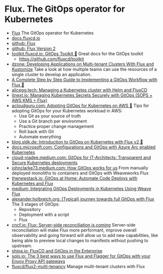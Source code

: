 # Flux. The GitOps operator for Kubernetes
- [Flux](https://fluxcd.io/) The GitOps operator for Kubernetes
- [docs.fluxcd.io](https://docs.fluxcd.io/)
- [github: Flux](https://github.com/fluxcd/flux)
- [github: Flux Version 2](https://github.com/fluxcd/flux2)
- [toolkit.fluxcd.io: GitOps Toolkit 🌟](https://toolkit.fluxcd.io/) Great docs for the GitOps toolkit 
    - https://github.com/fluxcd/toolkit
- [dzone: Developing Applications on Multi-tenant Clusters With Flux and Kustomize](https://dzone.com/articles/developing-applications-on-multitenant-clusters-wi) Take a look at how multiple teams can use the resources of a single cluster to develop an application.
- [A Complete Step by Step Guide to Implementing a GitOps Workflow with Flux 🌟](https://managedkube.com/gitops/flux/weaveworks/guide/tutorial/2020/05/01/a-complete-step-by-step-guide-to-implementing-a-gitops-workflow-with-flux.html) 
- [alicegg.tech: Managing a Kubernetes cluster with Helm and FluxCD](https://alicegg.tech/2020/11/09/helm.html)
- [itnext.io: Managing Kubernetes Secrets Securely with GitOps (SOPS + AWS KMS + Flux)](https://itnext.io/managing-kubernetes-secrets-securely-with-gitops-b8174b4f4d30)
- [acloudguru.com: Adopting GitOps for Kubernetes on AWS 🌟](https://acloudguru.com/blog/engineering/adopting-gitops-for-kubernetes-on-aws?utm_source=linkedin&utm_medium=social&utm_campaign=kubernetesblog) Tips for adopting GitOps for your Kubernetes workload in AWS: 
	- Use Git as your source of truth
	- Use a Git branch per environment
	- Practice proper change management
	- Roll back with Git
	- Automate everything
- [blog.sldk.de: Introduction to GitOps on Kubernetes with Flux v2 🌟](https://blog.sldk.de/2021/02/introduction-to-gitops-on-kubernetes-with-flux-v2/)
- [docs.microsoft.com: Configurations and GitOps with Azure Arc enabled Kubernetes](https://docs.microsoft.com/en-us/azure/azure-arc/kubernetes/conceptual-configurations)
- [cloud-viadee.medium.com: GitOps for IT-Architects: Transparent and Secure Kubernetes deployments](https://cloud-viadee.medium.com/gitops-for-it-architects-6312e7822819)
- [johnclarke73.medium.com: How GitOps works for us](https://johnclarke73.medium.com/our-continuous-delivery-journey-11d86dd68a49) From manually deployed monoliths to containers and GitOps with Weaveworks Flux
- [thenewstack.io: GitOps at Home: Automate Code Deploys with Kubernetes and Flux](https://thenewstack.io/gitops-at-home-automate-code-deploys-with-kubernetes-and-flux/)
- [medium: Integrating GitOps Deployments in Kubernetes Using Weave Flux](https://medium.com/contino-engineering/integrating-gitops-deployments-in-kubernetes-using-weave-flux-9a617ea17684)
- [alexander.holbreich.org: (Typical) journey towards full GitOps with Flux](https://alexander.holbreich.org/gitops-journey) The 3 stages of GitOps:
	- Repository
	- Deployment with a script
	- Flux
- [cncf.io: Flux: Server-side reconciliation is coming](https://www.cncf.io/blog/2021/10/07/server-side-reconciliation-is-coming/) Server-side reconciliation will make Flux more performant, improve overall observability and going forward will allow us to add new capabilities, like being able to preview local changes to manifests without pushing to upstream.
- [shipa.io: FluxCD and GitOps in the Enterprise](https://shipa.io/2021/10/fluxcd-and-gitops-in-the-enterprise/)
- [solo.io: The 3 best ways to use Flux and Flagger for GitOps with your Envoy Proxy API gateways](https://www.solo.io/blog/the-3-best-ways-to-use-flux-and-flagger-for-gitops-with-your-envoy-proxy-api-gateways)
- [fluxcd/flux2-multi-tenancy](https://github.com/fluxcd/flux2-multi-tenancy) Manage multi-tenant clusters with Flux


